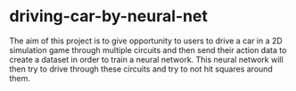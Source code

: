 # driving-car-by-neural-net
The aim of this project is to give opportunity to users to drive a car in a 2D simulation game through multiple circuits and then send their action data to create a dataset in order to train a neural network. This neural network will then try to drive through these circuits and try to not hit squares around them.
